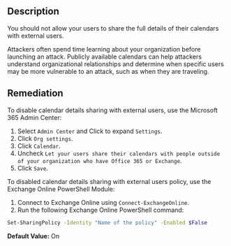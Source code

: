 ## Description

You should not allow your users to share the full details of their calendars with external users.

Attackers often spend time learning about your organization before launching an attack. Publicly available calendars can help attackers understand organizational relationships and determine when specific users may be more vulnerable to an attack, such as when they are traveling.

## Remediation

To disable calendar details sharing with external users, use the Microsoft 365 Admin Center:

1. Select `Admin Center` and Click to expand `Settings`.
2. Click `Org settings`.
3. Click `Calendar`.
4. Uncheck `Let your users share their calendars with people outside of your organization who have Office 365 or Exchange`.
5. Click `Save`.

To disabled calendar details sharing with external users policy, use the Exchange Online PowerShell Module:

1. Connect to Exchange Online using `Connect-ExchangeOnline`.
2. Run the following Exchange Online PowerShell command:

```bash
Set-SharingPolicy -Identity "Name of the policy" -Enabled $False
```

**Default Value:** On
